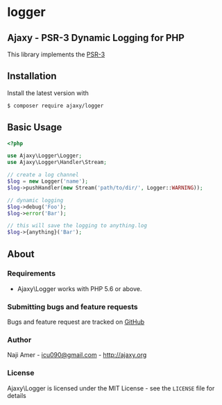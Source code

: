 # logger

## Ajaxy - PSR-3 Dynamic Logging for PHP

This library implements the [PSR-3](https://github.com/php-fig/fig-standards/blob/master/accepted/PSR-3-logger-interface.md)

## Installation

Install the latest version with

```bash
$ composer require ajaxy/logger
```

## Basic Usage

```php
<?php

use Ajaxy\Logger\Logger;
use Ajaxy\Logger\Handler\Stream;

// create a log channel
$log = new Logger('name');
$log->pushHandler(new Stream('path/to/dir/', Logger::WARNING));

// dynamic logging
$log->debug('Foo');
$log->error('Bar');

// this will save the logging to anything.log
$log->{anything}('Bar');
```

## About

### Requirements

- Ajaxy\Logger works with PHP 5.6 or above.

### Submitting bugs and feature requests

Bugs and feature request are tracked on [GitHub](https://github.com/n-for-all/logger/issues)

### Author

Naji Amer - <icu090@gmail.com> - <http://ajaxy.org><br />

### License

Ajaxy\Logger is licensed under the MIT License - see the `LICENSE` file for details
